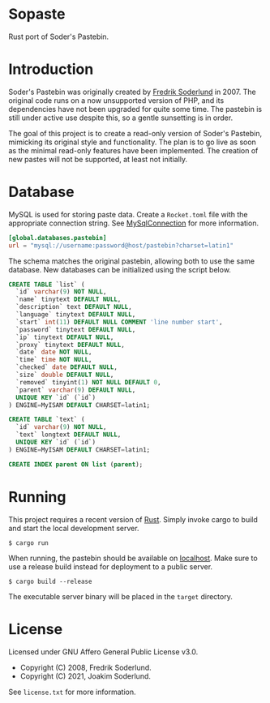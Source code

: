 # Sopaste

Rust port of Soder's Pastebin.


# Introduction

Soder's Pastebin was originally created by [Fredrik Soderlund] in 2007. The
original code runs on a now unsupported version of PHP, and its dependencies
have not been upgraded for quite some time. The pastebin is still under active
use despite this, so a gentle sunsetting is in order.

The goal of this project is to create a read-only version of Soder's Pastebin,
mimicking its original style and functionality. The plan is to go live as soon
as the minimal read-only features have been implemented. The creation of new
pastes will not be supported, at least not initially.

[Fredrik Soderlund]: https://github.com/sodr


# Database

MySQL is used for storing paste data. Create a `Rocket.toml` file with the
appropriate connection string. See [MySqlConnection] for more information.

```toml
[global.databases.pastebin]
url = "mysql://username:password@host/pastebin?charset=latin1"
```

The schema matches the original pastebin, allowing both to use the same
database. New databases can be initialized using the script below.

```sql
CREATE TABLE `list` (
  `id` varchar(9) NOT NULL,
  `name` tinytext DEFAULT NULL,
  `description` text DEFAULT NULL,
  `language` tinytext DEFAULT NULL,
  `start` int(11) DEFAULT NULL COMMENT 'line number start',
  `password` tinytext DEFAULT NULL,
  `ip` tinytext DEFAULT NULL,
  `proxy` tinytext DEFAULT NULL,
  `date` date NOT NULL,
  `time` time NOT NULL,
  `checked` date DEFAULT NULL,
  `size` double DEFAULT NULL,
  `removed` tinyint(1) NOT NULL DEFAULT 0,
  `parent` varchar(9) DEFAULT NULL,
  UNIQUE KEY `id` (`id`)
) ENGINE=MyISAM DEFAULT CHARSET=latin1;

CREATE TABLE `text` (
  `id` varchar(9) NOT NULL,
  `text` longtext DEFAULT NULL,
  UNIQUE KEY `id` (`id`)
) ENGINE=MyISAM DEFAULT CHARSET=latin1;

CREATE INDEX parent ON list (parent);
```

[MySqlConnection]: https://docs.rs/sqlx/0.3.5/sqlx/struct.MySqlConnection.html


# Running

This project requires a recent version of [Rust]. Simply invoke cargo to build
and start the local development server.

```
$ cargo run
```

When running, the pastebin should be available on [localhost]. Make sure to use
a release build instead for deployment to a public server.

```
$ cargo build --release
```

The executable server binary will be placed in the `target` directory.

[Rust]: https://www.rust-lang.org/
[localhost]: http://127.0.0.1:8000/


# License

Licensed under GNU Affero General Public License v3.0.

- Copyright (C) 2008, Fredrik Soderlund.
- Copyright (C) 2021, Joakim Soderlund.

See `license.txt` for more information.
